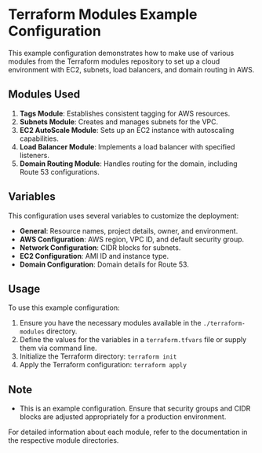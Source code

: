 # Terraform Modules Example Configuration

This example configuration demonstrates how to make use of various modules from the Terraform modules repository to set up a cloud environment with EC2, subnets, load balancers, and domain routing in AWS.

## Modules Used

1. **Tags Module**: Establishes consistent tagging for AWS resources.
2. **Subnets Module**: Creates and manages subnets for the VPC.
3. **EC2 AutoScale Module**: Sets up an EC2 instance with autoscaling capabilities.
4. **Load Balancer Module**: Implements a load balancer with specified listeners.
5. **Domain Routing Module**: Handles routing for the domain, including Route 53 configurations.

## Variables

This configuration uses several variables to customize the deployment:

- **General**: Resource names, project details, owner, and environment.
- **AWS Configuration**: AWS region, VPC ID, and default security group.
- **Network Configuration**: CIDR blocks for subnets.
- **EC2 Configuration**: AMI ID and instance type.
- **Domain Configuration**: Domain details for Route 53.

## Usage

To use this example configuration:

1. Ensure you have the necessary modules available in the `./terraform-modules` directory.
2. Define the values for the variables in a `terraform.tfvars` file or supply them via command line.
3. Initialize the Terraform directory: `terraform init`
4. Apply the Terraform configuration: `terraform apply`

## Note

- This is an example configuration. Ensure that security groups and CIDR blocks are adjusted appropriately for a production environment.

For detailed information about each module, refer to the documentation in the respective module directories.

